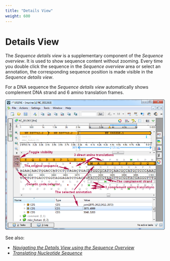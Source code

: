 ```yaml
---
title: "Details View"
weight: 600
---
```



# Details View

The _Sequence details view_ is a supplementary component of the _Sequence overview_. It is used to show sequence content without zooming. Every time you double click the sequence in the _Sequence overview_ area or select an annotation, the corresponding sequence position is made visible in the _Sequence details view_.

For a DNA sequence the _Sequence details view_ automatically shows complement DNA strand and 6 amino translation frames.


![](/images/65929385/65929386.png)

See also:

*   [_Navigating the Details View using the Sequence Overview_](sequence-overview)
*   _[Translating Nucleotide Sequence](manipulating-sequence/translating-nucleotide-sequence)_
